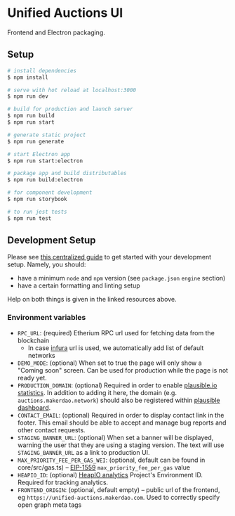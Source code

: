 # Unified Auctions UI

Frontend and Electron packaging.

## Setup

```bash
# install dependencies
$ npm install

# serve with hot reload at localhost:3000
$ npm run dev

# build for production and launch server
$ npm run build
$ npm run start

# generate static project
$ npm run generate

# start Electron app
$ npm run start:electron

# package app and build distributables
$ npm run build:electron

# for component development
$ npm run storybook

# to run jest tests
$ npm run test
```

## Development Setup

Please see [this centralized guide](https://github.com/sidestream-tech/guides/blob/main/frontend-development/README.md) to get started with your development setup. Namely, you should:

-   have a minimum `node` and `npm` version (see `package.json` `engine` section)
-   have a certain formatting and linting setup

Help on both things is given in the linked resources above.

### Environment variables

-   `RPC_URL`: (required) Etherium RPC url used for fetching data from the blockchain
    -   In case [infura](https://infura.io/) url is used, we automatically add list of default networks
-   `DEMO_MODE`: (optional) When set to true the page will only show a "Coming soon" screen. Can be used for production while the page is not ready yet.
-   `PRODUCTION_DOMAIN`: (optional) Required in order to enable [plausible.io statistics](https://github.com/moritzsternemann/vue-plausible#configuration). In addition to adding it here, the domain (e.g. `auctions.makerdao.network`) should also be registered within [plausible dashboard](https://plausible.io/).
-   `CONTACT_EMAIL`: (optional) Required in order to display contact link in the footer. This email should be able to accept and manage bug reports and other contact requests.
-   `STAGING_BANNER_URL`: (optional) When set a banner will be displayed, warning the user that they are using a staging version. The text will use `STAGING_BANNER_URL` as a link to production UI.
-   `MAX_PRIORITY_FEE_PER_GAS_WEI`: (optional, default can be found in core/src/gas.ts) – [EIP-1559](https://eips.ethereum.org/EIPS/eip-1559) `max_priority_fee_per_gas` value
-   `HEAPIO_ID`: (optional) [HeapIO analytics](https://heapanalytics.com/) Project's Environment ID. Required for tracking analytics.
-   `FRONTEND_ORIGIN`: (optional, default empty) – public url of the frontend, eg `https://unified-auctions.makerdao.com`. Used to correctly specify open graph meta tags
